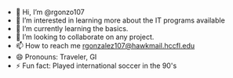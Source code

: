 - 👋 Hi, I’m @rgonzo107
- 👀 I’m interested in learning more about the IT programs available
- 🌱 I’m currently learning the basics.
- 💞️ I’m looking to collaborate on any project.
- 📫 How to reach me rgonzalez107@hawkmail.hccfl.edu
- 😄 Pronouns: Traveler, GI
- ⚡ Fun fact: Played international soccer in the 90's

<!---
rgonzo107/rgonzo107 is a ✨ special ✨ repository because its `README.md` (this file) appears on your GitHub profile.
You can click the Preview link to take a look at your changes.
--->
